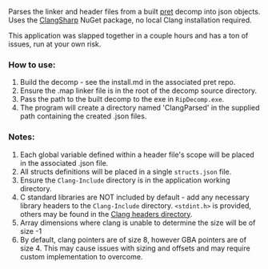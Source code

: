 Parses the linker and header files from a built [pret](https://github.com/pret) decomp into json objects.
Uses the [ClangSharp](https://github.com/dotnet/clangsharp/) NuGet package, no local Clang installation required.

This application was slapped together in a couple hours and has a ton of issues, run at your own risk.

### How to use:

1. Build the decomp - see the install.md in the associated pret repo.
2. Ensure the .map linker file is in the root of the decomp source directory.
4. Pass the path to the built decomp to the exe in `RipDecomp.exe`.
5. The program will create a directory named 'ClangParsed' in the supplied path containing the created .json files.

### Notes:
1. Each global variable defined within a header file's scope will be placed in the associated .json file.
2. All structs definitions will be placed in a single `structs.json` file.
3. Ensure the `Clang-Include` directory is in the application working directory.
4. C standard libraries are NOT included by default - add any necessary library headers to the `Clang-Include` directory. `<stdint.h>` is provided, others may be found in the [Clang headers directory](https://clang.llvm.org/doxygen/dir_32af269ab941e393bd1c05d50cd12728.html).
5. Array dimensions where clang is unable to determine the size will be of size -1
6. By default, clang pointers are of size 8, however GBA pointers are of size 4. This may cause issues with sizing and offsets and may require custom implementation to overcome.
